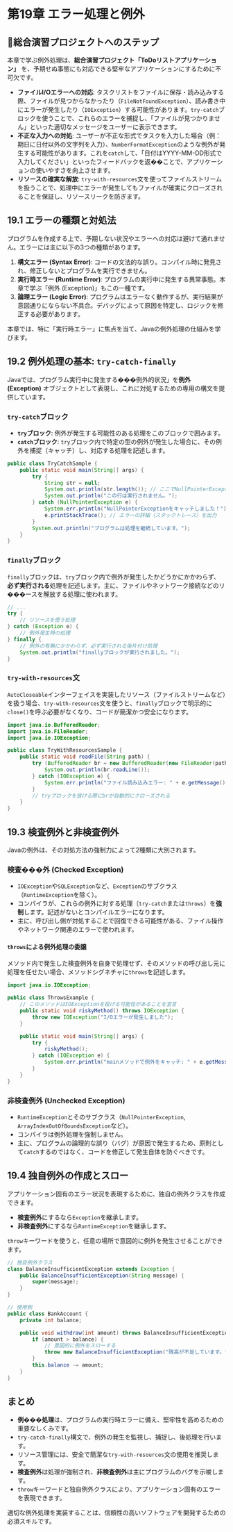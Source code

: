 # 第19章 エラー処理と例外

## 🎯総合演習プロジェクトへのステップ

本章で学ぶ例外処理は、**総合演習プロジェクト「ToDoリストアプリケーション」** を、予期せぬ事態にも対応できる堅牢なアプリケーションにするために不可欠です。

- **ファイルI/Oエラーへの対応**: タスクリストをファイルに保存・読み込みする際、ファイルが見つからなかったり（`FileNotFoundException`）、読み書き中にエラーが発生したり（`IOException`）する可能性があります。`try-catch`ブロックを使うことで、これらのエラーを捕捉し、「ファイルが見つかりません」といった適切なメッセージをユーザーに表示できます。
- **不正な入力への対処**: ユーザーが不正な形式でタスクを入力した場合（例：期日に日付以外の文字列を入力）、`NumberFormatException`のような例外が発生する可能性があります。これを`catch`して、「日付はYYYY-MM-DD形式で入力してください」といったフィードバックを返��ことで、アプリケーションの使いやすさを向上させます。
- **リソースの確実な解放**: `try-with-resources`文を使ってファイルストリームを扱うことで、処理中にエラーが発生してもファイルが確実にクローズされることを保証し、リソースリークを防ぎます。

## 19.1 エラーの種類と対処法

プログラムを作成する上で、予期しない状況やエラーへの対応は避けて通れません。エラーには主に以下の3つの種類があります。

1.  **構文エラー (Syntax Error)**: コードの文法的な誤り。コンパイル時に発見され、修正しないとプログラムを実行できません。
2.  **実行時エラー (Runtime Error)**: プログラムの実行中に発生する異常事態。本章で学ぶ「例外 (Exception)」もこの一種です。
3.  **論理エラー (Logic Error)**: プログラムはエラーなく動作するが、実行結果が意図通りにならない不具合。デバッグによって原因を特定し、ロジックを修正する必要があります。

本章では、特に「実行時エラー」に焦点を当て、Javaの例外処理の仕組みを学びます。

## 19.2 例外処理の基本: `try-catch-finally`

Javaでは、プログラム実行中に発生する���例外的状況」を**例外 (Exception)** オブジェクトとして表現し、これに対処するための専用の構文を提供しています。

### `try-catch`ブロック

-   **`try`ブロック**: 例外が発生する可能性のある処理をこのブロックで囲みます。
-   **`catch`ブロック**: `try`ブロック内で特定の型の例外が発生した場合に、その例外を捕捉（キャッチ）し、対応する処理を記述します。

```java
public class TryCatchSample {
    public static void main(String[] args) {
        try {
            String str = null;
            System.out.println(str.length()); // ここでNullPointerExceptionが発生
            System.out.println("この行は実行されません。");
        } catch (NullPointerException e) {
            System.err.println("NullPointerExceptionをキャッチしました！");
            e.printStackTrace(); // エラーの詳細（スタックトレース）を出力
        }
        System.out.println("プログラムは処理を継続しています。");
    }
}
```

### `finally`ブロック

`finally`ブロックは、`try`ブロック内で例外が発生したかどうかにかかわらず、**必ず実行される**処理を記述します。主に、ファイルやネットワーク接続などのリ���ースを解放する処理に使われます。

```java
// ...
try {
    // リソースを使う処理
} catch (Exception e) {
    // 例外発生時の処理
} finally {
    // 例外の有無にかかわらず、必ず実行される後片付け処理
    System.out.println("finallyブロックが実行されました。");
}
```

### `try-with-resources`文

`AutoCloseable`インターフェイスを実装したリソース（ファイルストリームなど）を扱う場合、`try-with-resources`文を使うと、`finally`ブロックで明示的に`close()`を呼ぶ必要がなくなり、コードが簡潔かつ安全になります。

```java
import java.io.BufferedReader;
import java.io.FileReader;
import java.io.IOException;

public class TryWithResourcesSample {
    public static void readFile(String path) {
        try (BufferedReader br = new BufferedReader(new FileReader(path))) {
            System.out.println(br.readLine());
        } catch (IOException e) {
            System.err.println("ファイル読み込みエラー: " + e.getMessage());
        }
        // tryブロックを抜ける際にbrが自動的にクローズされる
    }
}
```

## 19.3 検査例外と非検査例外

Javaの例外は、その対処方法の強制力によって2種類に大別されます。

### 検査���外 (Checked Exception)

-   `IOException`や`SQLException`など、`Exception`のサブクラス（`RuntimeException`を除く）。
-   コンパイラが、これらの例外に対する処理（`try-catch`または`throws`）を**強制**します。記述がないとコンパイルエラーになります。
-   主に、呼び出し側が対処することで回復できる可能性がある、ファイル操作やネットワーク関連のエラーで使われます。

#### `throws`による例外処理の委譲

メソッド内で発生した検査例外を自身で処理せず、そのメソッドの呼び出し元に処理を任せたい場合、メソッドシグネチャに`throws`を記述します。

```java
import java.io.IOException;

public class ThrowsExample {
    // このメソッドはIOExceptionを投げる可能性があることを宣言
    public static void riskyMethod() throws IOException {
        throw new IOException("I/Oエラーが発生しました");
    }

    public static void main(String[] args) {
        try {
            riskyMethod();
        } catch (IOException e) {
            System.err.println("mainメソッドで例外をキャッチ: " + e.getMessage());
        }
    }
}
```

### 非検査例外 (Unchecked Exception)

-   `RuntimeException`とそのサブクラス（`NullPointerException`, `ArrayIndexOutOfBoundsException`など）。
-   コンパイラは例外処理を強制しません。
-   主に、プログラムの論理的な誤り（バグ）が原因で発生するため、原則として`catch`するのではなく、コードを修正して発生自体を防ぐべきです。

## 19.4 独自例外の作成とスロー

アプリケーション固有のエラー状況を表現するために、独自の例外クラスを作成できます。

-   **検査例外**にするなら`Exception`を継承します。
-   **非検査例外**にするなら`RuntimeException`を継承します。

`throw`キーワードを使うと、任意の場所で意図的に例外を発生させることができます。

```java
// 独自例外クラス
class BalanceInsufficientException extends Exception {
    public BalanceInsufficientException(String message) {
        super(message);
    }
}

// 使用例
public class BankAccount {
    private int balance;

    public void withdraw(int amount) throws BalanceInsufficientException {
        if (amount > balance) {
            // 意図的に例外をスローする
            throw new BalanceInsufficientException("残高が不足しています。");
        }
        this.balance -= amount;
    }
}
```

## まとめ

-   **例���処理**は、プログラムの実行時エラーに備え、堅牢性を高めるための重要なしくみです。
-   `try-catch-finally`構文で、例外の発生を監視し、捕捉し、後処理を行います。
-   リソース管理には、安全で簡潔な`try-with-resources`文の使用を推奨します。
-   **検査例外**は処理が強制され、**非検査例外**は主にプログラムのバグを示唆します。
-   `throw`キーワードと独自例外クラスにより、アプリケーション固有のエラーを表現できます。

適切な例外処理を実装することは、信頼性の高いソフトウェアを開発するための必須スキルです。

